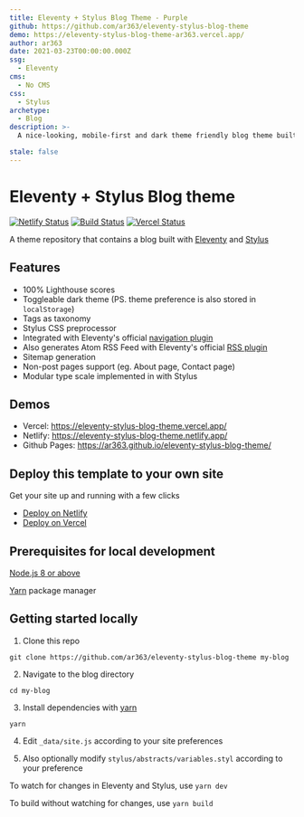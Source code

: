 ```yaml
---
title: Eleventy + Stylus Blog Theme - Purple
github: https://github.com/ar363/eleventy-stylus-blog-theme
demo: https://eleventy-stylus-blog-theme-ar363.vercel.app/
author: ar363
date: 2021-03-23T00:00:00.000Z
ssg:
  - Eleventy
cms:
  - No CMS
css:
  - Stylus
archetype:
  - Blog
description: >-
  A nice-looking, mobile-first and dark theme friendly blog theme built with Eleventy SSG and Stylus Preprocessor

stale: false
---
```


# Eleventy + Stylus Blog theme

[![Netlify Status](https://api.netlify.com/api/v1/badges/a180e099-11d2-49d4-9697-910d56980343/deploy-status)](https://app.netlify.com/sites/eleventy-stylus-blog-theme/deploys) [![Build Status](https://travis-ci.com/ar363/eleventy-stylus-blog-theme.svg?branch=main)](https://travis-ci.com/ar363/eleventy-stylus-blog-theme) [![Vercel Status](https://vercel-badge-ar363.vercel.app/?app=eleventy-stylus-blog-theme)](https://github.com/ar363/eleventy-stylus-blog-theme/deployments/activity_log?environment=Production)

A theme repository that contains a blog built with [Eleventy](https://github.com/11ty/eleventy) and [Stylus](https://stylus-lang.com/)

## Features

- 100% Lighthouse scores
- Toggleable dark theme (PS. theme preference is also stored in `localStorage`)
- Tags as taxonomy
- Stylus CSS preprocessor
- Integrated with Eleventy's official [navigation plugin](https://www.11ty.dev/docs/plugins/navigation/)
- Also generates Atom RSS Feed with Eleventy's official [RSS plugin](https://www.11ty.dev/docs/plugins/rss/)
- Sitemap generation
- Non-post pages support (eg. About page, Contact page)
- Modular type scale implemented in with Stylus

## Demos

- Vercel: https://eleventy-stylus-blog-theme.vercel.app/
- Netlify: https://eleventy-stylus-blog-theme.netlify.app/
- Github Pages: https://ar363.github.io/eleventy-stylus-blog-theme/

## Deploy this template to your own site

Get your site up and running with a few clicks

- [Deploy on Netlify](https://app.netlify.com/start/deploy?repository=https://github.com/ar363/eleventy-stylus-blog-theme)
- [Deploy on Vercel](https://vercel.com/import/project?template=ar363%2Feleventy-stylus-blog-theme)

## Prerequisites for local development

[Node.js 8 or above](https://nodejs.org/en/)

[Yarn](https://yarnpkg.com/) package manager

## Getting started locally

1. Clone this repo

```
git clone https://github.com/ar363/eleventy-stylus-blog-theme my-blog
```

2. Navigate to the blog directory

```
cd my-blog
```

3. Install dependencies with [yarn](https://yarnpkg.com/)

```
yarn
```

4. Edit `_data/site.js` according to your site preferences

5. Also optionally modify `stylus/abstracts/variables.styl` according to your preference

To watch for changes in Eleventy and Stylus, use `yarn dev`

To build without watching for changes, use `yarn build`
